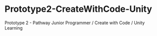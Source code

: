 # Prototype2-CreateWithCode-Unity
Prototype 2 - Pathway Junior Programmer / Create with Code / Unity Learning 
